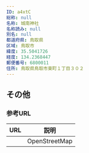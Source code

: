```yaml
---
ID: a4xtC
総称: null
名称: 城南神社
名称読み: null
別名: null
都道府県: 鳥取県
区域: 鳥取市
緯度: 35.5041726
経度: 134.2368447
郵便番号: 6800011
住所: 鳥取県鳥取市東町１丁目３０２
---
```


## その他

### 参考URL

| URL | 説明          |
| --- | ------------- |
|     | OpenStreetMap |
